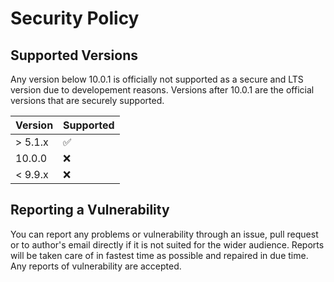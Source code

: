 # Security Policy

## Supported Versions

Any version below 10.0.1 is officially not supported as a secure and LTS version due to developement reasons. Versions after 10.0.1 are the official versions that are securely supported.

| Version | Supported          |
| ------- | ------------------ |
| > 5.1.x | :white_check_mark: |
|  10.0.0 | :x:                |
| < 9.9.x | :x:                |

## Reporting a Vulnerability

You can report any problems or vulnerability through an issue, pull request or to author's email directly if it is not suited for the wider audience. 
Reports will be taken care of in fastest time as possible and repaired in due time. 
Any reports of vulnerability are accepted.
